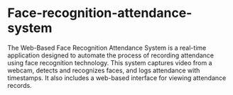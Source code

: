 # Face-recognition-attendance-system
The Web-Based Face Recognition Attendance System is a real-time application designed to automate the process of recording attendance using face recognition technology. This system captures video from a webcam, detects and recognizes faces, and logs attendance with timestamps. It also includes a web-based interface for viewing attendance records.
